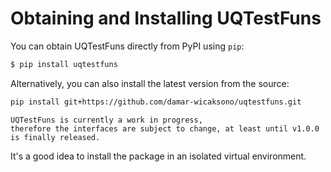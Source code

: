# Obtaining and Installing UQTestFuns

You can obtain UQTestFuns directly from PyPI using `pip`:

```bash
$ pip install uqtestfuns
```

Alternatively, you can also install the latest version from the source:

```bash
pip install git+https://github.com/damar-wicaksono/uqtestfuns.git
```

```{important}
UQTestFuns is currently a work in progress,
therefore the interfaces are subject to change, at least until v1.0.0
is finally released.
```

It's a good idea to install the package in an isolated virtual environment.
